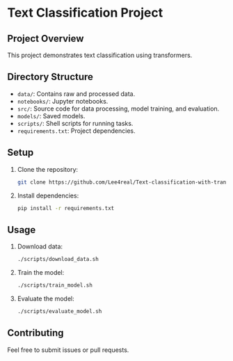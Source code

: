 # Text Classification Project

## Project Overview
This project demonstrates text classification using transformers. 

## Directory Structure
- `data/`: Contains raw and processed data.
- `notebooks/`: Jupyter notebooks.
- `src/`: Source code for data processing, model training, and evaluation.
- `models/`: Saved models.
- `scripts/`: Shell scripts for running tasks.
- `requirements.txt`: Project dependencies.

## Setup
1. Clone the repository:
    ```bash
    git clone https://github.com/Lee4real/Text-classification-with-transformers.git
    ```
2. Install dependencies:
    ```bash
    pip install -r requirements.txt
    ```

## Usage
1. Download data:
    ```bash
    ./scripts/download_data.sh
    ```
2. Train the model:
    ```bash
    ./scripts/train_model.sh
    ```
3. Evaluate the model:
    ```bash
    ./scripts/evaluate_model.sh
    ```

## Contributing
Feel free to submit issues or pull requests.
